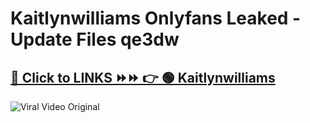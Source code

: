 
 # Kaitlynwilliams Onlyfans Leaked - Update Files qe3dw

## <h2><a href="https://clipsfans.com/Kaitlynwilliams&ref=git">🔗 Click to LINKS ⏩⏩ 👉 🟢 Kaitlynwilliams </a></h2>

<a href="https://clipsfans.com/Kaitlynwilliams&ref=git" rel="nofollow" data-target="animated-image.originalLink"><img src="https://i.ibb.co.com/xMMVF88/686577567.gif" alt="Viral Video Original" style="max-width: 100%; display: inline-block;" data-target="animated-image.originalImage"></a>

